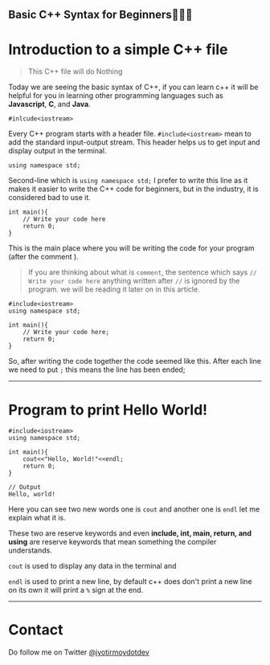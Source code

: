 ## Basic C++ Syntax for Beginners🧑🏻‍💻

# Introduction to a simple C++ file
>This C++ file will do Nothing

Today we are seeing the basic syntax of C++, if you can learn c++ it will be helpful for you in learning other programming languages such as **Javascript**, **C**, and **Java**.
```
#inlcude<iostream>
``` 
Every C++ program starts with a header file. `#include<iostream>` mean to add the standard input-output stream. This header helps us to get input and display output in the terminal.
```
using namespace std;
``` 
Second-line which is `using namespace std;` I prefer to write this line as it makes it easier to write the C++ code for beginners, but in the industry, it is considered bad to use it.
```
int main(){
    // Write your code here
    return 0;
}
``` 
This is the main place where you will be writing the code for your program (after the comment ).

> If you are thinking about what is `comment`, the sentence which says `// Write your code here` anything written after `//` is ignored by the program. we will be reading it later on in this article.


```
#include<iostream>
using namespace std;

int main(){
    // Write your code here;
    return 0;
}
```
So, after writing the code together the code seemed like this. 
After each line we need to put `;` this means the line has been ended;
<hr>

# Program to print Hello World!

```
#include<iostream>
using namespace std;

int main(){
    cout<<"Hello, World!"<<endl;
    return 0;
}
``` 

```
// Output
Hello, world!
``` 

Here you can see two new words one is `cout` and another one is `endl` let me explain what it is.

These two are reserve keywords and even **include, int, main, return, and using** are reserve keywords that mean something the compiler understands.

`cout` is used to display any data in the terminal and

`endl` is used to print a new line, by default c++ does don't print a new line on its own it will print a `%` sign at the end.
<hr>

# Contact
Do follow me on Twitter [@jyotirmoydotdev](https://twitter.com/jyotirmoydotdev)
